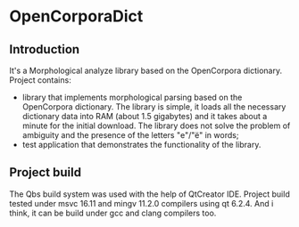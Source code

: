 # OpenCorporaDict
## Introduction
It's a Morphological analyze library based on the OpenCorpora dictionary.
Project contains:
- library that implements morphological parsing based on the OpenCorpora dictionary.
The library is simple, it loads all the necessary dictionary data into RAM (about 1.5 gigabytes) and it takes about a minute for the initial download.
The library does not solve the problem of ambiguity and the presence of the letters "е"/"ё" in words;
- test application that demonstrates the functionality of the library.
## Project build
The Qbs build system was used with the help of QtCreator IDE.
Project build tested under msvc 16.11 and mingv 11.2.0 compilers using qt 6.2.4.
And i think, it can be build under gcc and clang compilers too.
